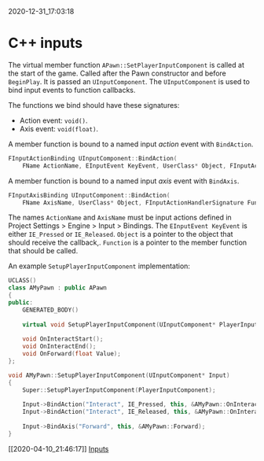 2020-12-31_17:03:18

# C++ inputs

The virtual member function `APawn::SetPlayerInputComponent` is called at the start of the game.
Called after the Pawn constructor and before `BeginPlay`.
It is passed an `UInputComponent`.
The `UInputComponent` is used to bind input events to function callbacks.

The functions we bind should have these signatures:
- Action event: `void()`.
- Axis event: `void(float)`.

A member function is bound to a named input _action_ event with `BindAction`.
```cpp
FInputActionBinding UInputComponent::BindAction(
    FName ActionName, EInputEvent KeyEvent, UserClass* Object, FInputActionHandlerSignature Function);
```
A member function is bound to a named input _axis_ event with `BindAxis`.
```cpp
FInputAxisBinding UInputComponent::BindAction(
    FName AxisName, UserClass* Object, FInputActionHandlerSignature Function);
```

The names `ActionName` and `AxisName` must be input actions defined in Project Settings > Engine > Input > Bindings.
The `EInputEvent KeyEvent` is either `IE_Pressed` or `IE_Released`.
`Object` is a pointer to the object that should receive the callback,.
`Function` is a pointer to the member function that should be called.

An example `SetupPlayerInputComponent` implementation:
```cpp
UCLASS()
class AMyPawn : public APawn
{
public:
    GENERATED_BODY()
    
    virtual void SetupPlayerInputComponent(UInputComponent* PlayerInputComponent);
    
    void OnInteractStart();
    void OnInteractEnd();
    void OnForward(float Value);
};

void AMyPawn::SetupPlayerInputComponent(UInputComponent* Input)
{
    Super::SetupPlayerInputComponent(PlayerInputComponent);
    
    Input->BindAction("Interact", IE_Pressed, this, &AMyPawn::OnInteractStart);
    Input->BindAction("Interact", IE_Released, this, &AMyPawn::OnInteractEnd);
    
    Input->BindAxis("Forward", this, &AMyPawn::Forward);
}
```

[[2020-04-10_21:46:17]] [Inputs](./Inputs.md)  